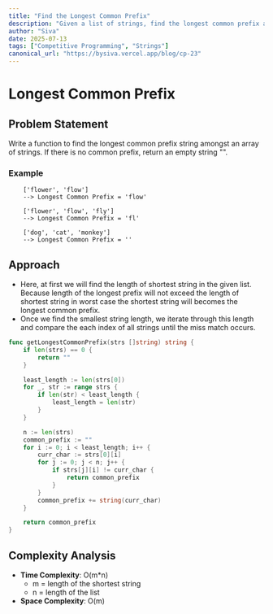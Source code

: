 ```yaml
---
title: "Find the Longest Common Prefix"
description: "Given a list of strings, find the longest common prefix among them"
author: "Siva"
date: 2025-07-13
tags: ["Competitive Programming", "Strings"]
canonical_url: "https://bysiva.vercel.app/blog/cp-23"
---
```


# Longest Common Prefix
## Problem Statement
Write a function to find the longest common prefix string amongst an array of strings. If there is no common prefix, return an empty string "".

### Example
```text
    ['flower', 'flow']
    --> Longest Common Prefix = 'flow'

    ['flower', 'flow', 'fly']
    --> Longest Common Prefix = 'fl'

    ['dog', 'cat', 'monkey']
    --> Longest Common Prefix = ''
```

## Approach
- Here, at first we will find the length of shortest string in the given list. Because length of the longest prefix will not exceed the length of shortest string in worst case the shortest string will becomes the longest common prefix.
- Once we find the smallest string length, we iterate through this length and compare the each index of all strings until the miss match occurs.

```go
func getLongestCommonPrefix(strs []string) string {
	if len(strs) == 0 {
		return ""
	}

	least_length := len(strs[0])
	for _, str := range strs {
		if len(str) < least_length {
			least_length = len(str)
		}
	}

	n := len(strs)
	common_prefix := ""
	for i := 0; i < least_length; i++ {
		curr_char := strs[0][i]
		for j := 0; j < n; j++ {
			if strs[j][i] != curr_char {
				return common_prefix
			}
		}
		common_prefix += string(curr_char)
	}

	return common_prefix
}
```

## Complexity Analysis
- **Time Complexity**: O(m*n)
    - m = length of the shortest string
    - n = length of the list
- **Space Complexity**: O(m)